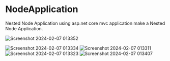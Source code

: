 # NodeApplication
Nested Node Application
using asp.net core mvc application make a Nested Node Application.

![Screenshot 2024-02-07 013352](https://github.com/Harsha1176/NodeApplication/assets/131029882/71629416-a816-4146-88ee-a22caef18174)

![Screenshot 2024-02-07 013334](https://github.com/Harsha1176/NodeApplication/assets/131029882/97fde5ea-39bf-471e-b0e8-7b52beb15e5a)
![Screenshot 2024-02-07 013311](https://github.com/Harsha1176/NodeApplication/assets/131029882/036e7c02-b450-4114-b0df-e66e04907dc0)
![Screenshot 2024-02-07 013323](https://github.com/Harsha1176/NodeApplication/assets/131029882/11a42137-2b6d-4644-8af6-3a25f9f1c7f3)
![Screenshot 2024-02-07 013407](https://github.com/Harsha1176/NodeApplication/assets/131029882/ef75fa43-595a-4595-8f40-61ddb3059d57)


